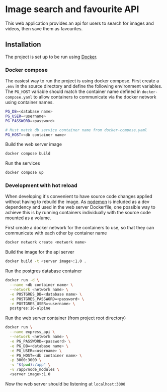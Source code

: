 # Image search and favourite API

This web application provides an api for users to search for images and videos, then save them as favourites.

## Installation

The project is set up to be run using [Docker](https://www.docker.com/).

### Docker compose

The easiest way to run the project is using docker compose. First create a `.env` in the source directory and define the following environment variables. The `PG_HOST` variable should match the container name defined in `docker-compose.yaml` to allow containers to communicate via the docker network using container names.

```bash
PG_DB=<database name>
PG_USER=<username>
PG_PASSWORD=<password>

# Must match db service container name from docker-compose.yaml
PG_HOST=<db container name>
```

Build the web server image

```bash
docker compose build
```

Run the services

```bash
docker compose up
```

### Development with hot reload

When developing it's convenient to have source code changes applied without having to rebuild the image. As [nodemon](https://nodemon.io/) is included as a dev dependency and used in the web server Dockerfile, one possible way to achieve this is by running containers individually with the source code mounted as a volume.

First create a docker network for the containers to use, so that they can communicate with each other by container name

```bash
docker network create <network name>
```

Build the image for the api server

```bash
docker build -t <server image>:1.0 .
```

Run the postgres database container

```bash
docker run -d \
  --name <db container name> \
  --network <network name> \
  -e POSTGRES_DB=<database name> \
  -e POSTGRES_PASSWORD=<password> \
  -e POSTGRES_USER=<username> \
  postgres:16-alpine
```

Run the web server container (from project root directory)

```bash
docker run \
  --name express_api \
  --network <network name> \
  -e PG_PASSWORD=<password> \
  -e PG_DB=<database name> \
  -e PG_USER=<username> \
  -e PG_HOST=<db container name> \
  -p 3000:3000 \
  -v "$(pwd):/app" \
  -v /app/node_modules \
  <server image>:1.0
```

Now the web server should be listening at `localhost:3000`
